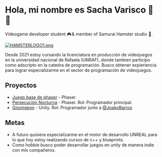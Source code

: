 
# Hola, mi nombre es Sacha Varisco 👋 👋 

Videogame developer student 🎮 & member of Samurai Hamster studio  🐹.


[![HAMSTERLOGO1.png](https://i.postimg.cc/wvZxZqLv/HAMSTERLOGO1.png)](https://postimg.cc/BL5G1Gh9)


Desde 2021 estoy cursando la licenciatura en producción de videojuegos en la universidad nacional de Rafaela (UNRAF), donde tambien participo como adscripto en la catedra de programación.
Busco obtener expieriencia para lograr especializarme en el sector de programación de videojuegos.



## Proyectos
- [Juego base de phaser](https://github.com/SachaVarisco/Juego.Phaser) - Phaser.
- [Persecución Nocturna](https://github.com/SachaVarisco/Persecucion-Nocturna) - Phaser. Rol: Programador principal.
- [Gnomgeon](https://github.com/SachaVarisco/La_Jam2022) - Unity. Rol: Programador junto a [@JoakoBarros](https://github.com/joakobarros)
## Metas
- A futuro quisiera especializarme en el motor de desarrollo UNREAL para lo que hoy estoy realizando cursos de c++ y blueprints.
- Como hobbie busco poder desarrollar juegos en unity de manera indie con mis compañeros.
    
